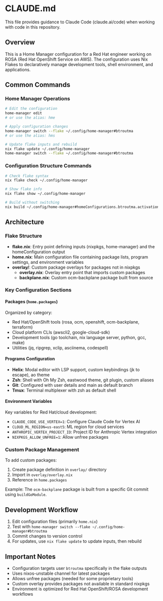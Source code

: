 # CLAUDE.md

This file provides guidance to Claude Code (claude.ai/code) when working with code in this repository.

## Overview

This is a Home Manager configuration for a Red Hat engineer working on ROSA (Red Hat OpenShift Service on AWS). The configuration uses Nix Flakes to declaratively manage development tools, shell environment, and applications.

## Common Commands

### Home Manager Operations
```bash
# Edit the configuration
home-manager edit
# or use the alias: hme

# Apply configuration changes
home-manager switch --flake ~/.config/home-manager#btroutma
# or use the alias: hms

# Update flake inputs and rebuild
nix flake update ~/.config/home-manager
home-manager switch --flake ~/.config/home-manager#btroutma
```

### Configuration Structure Commands
```bash
# Check flake syntax
nix flake check ~/.config/home-manager

# Show flake info
nix flake show ~/.config/home-manager

# Build without switching
nix build ~/.config/home-manager#homeConfigurations.btroutma.activationPackage
```

## Architecture

### Flake Structure
- **flake.nix**: Entry point defining inputs (nixpkgs, home-manager) and the homeConfiguration output
- **home.nix**: Main configuration file containing package lists, program settings, and environment variables
- **overlay/**: Custom package overlays for packages not in nixpkgs
  - **overlay.nix**: Overlay entry point that imports custom packages
  - **backplane.nix**: Custom ocm-backplane package built from source

### Key Configuration Sections

#### Packages (`home.packages`)
Organized by category:
- Red Hat/OpenShift tools (rosa, ocm, openshift, ocm-backplane, terraform)
- Cloud platform CLIs (awscli2, google-cloud-sdk)
- Development tools (go toolchain, nix language server, python, gcc, make)
- Utilities (jq, ripgrep, xclip, asciinema, codespell)

#### Programs Configuration
- **Helix**: Modal editor with LSP support, custom keybindings (jk to escape), ao theme
- **Zsh**: Shell with Oh My Zsh, eastwood theme, git plugin, custom aliases
- **Git**: Configured with user details and main as default branch
- **Tmux**: Terminal multiplexer with zsh as default shell

#### Environment Variables
Key variables for Red Hat/cloud development:
- `CLAUDE_CODE_USE_VERTEX=1`: Configure Claude Code for Vertex AI
- `CLOUD_ML_REGION=us-east5`: ML region for cloud services  
- `ANTHROPIC_VERTEX_PROJECT_ID`: Project ID for Anthropic Vertex integration
- `NIXPKGS_ALLOW_UNFREE=1`: Allow unfree packages

### Custom Package Management

To add custom packages:
1. Create package definition in `overlay/` directory
2. Import in `overlay/overlay.nix`
3. Reference in `home.packages`

Example: The `ocm-backplane` package is built from a specific Git commit using `buildGoModule`.

## Development Workflow

1. Edit configuration files (primarily `home.nix`)
2. Test with `home-manager switch --flake ~/.config/home-manager#btroutma`
3. Commit changes to version control
4. For updates, use `nix flake update` to update inputs, then rebuild

## Important Notes

- Configuration targets user `btroutma` specifically in the flake outputs
- Uses nixos-unstable channel for latest packages
- Allows unfree packages (needed for some proprietary tools)
- Custom overlay provides packages not available in standard nixpkgs
- Environment is optimized for Red Hat OpenShift/ROSA development workflows